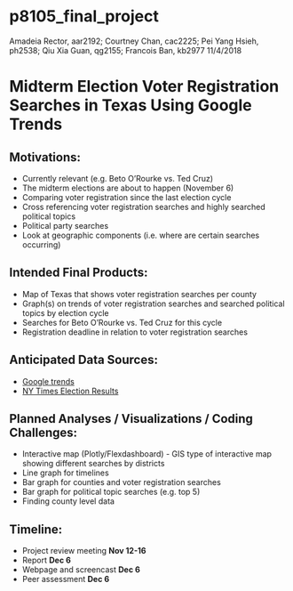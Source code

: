 p8105\_final\_project
================
Amadeia Rector, aar2192; Courtney Chan, cac2225; Pei Yang Hsieh, ph2538;
Qiu Xia Guan, qg2155; Francois Ban, kb2977
11/4/2018

# Midterm Election Voter Registration Searches in Texas Using Google Trends

## Motivations:

  - Currently relevant (e.g. Beto O’Rourke vs. Ted Cruz)
  - The midterm elections are about to happen (November 6)
  - Comparing voter registration since the last election cycle
  - Cross referencing voter registration searches and highly searched
    political topics
  - Political party searches
  - Look at geographic components (i.e. where are certain searches
    occurring)

## Intended Final Products:

  - Map of Texas that shows voter registration searches per county
  - Graph(s) on trends of voter registration searches and searched
    political topics by election cycle
  - Searches for Beto O’Rourke vs. Ted Cruz for this cycle
  - Registration deadline in relation to voter registration searches

## Anticipated Data Sources:

  - [Google trends](http://googletrends.github.io/data/)
  - [NY Times Election
    Results](https://www.nytimes.com/elections/results/texas-senate)

## Planned Analyses / Visualizations / Coding Challenges:

  - Interactive map (Plotly/Flexdashboard) - GIS type of interactive map
    showing different searches by districts
  - Line graph for timelines
  - Bar graph for counties and voter registration searches
  - Bar graph for political topic searches (e.g. top 5)
  - Finding county level data

## Timeline:

  - Project review meeting **Nov 12-16**
  - Report **Dec 6**
  - Webpage and screencast **Dec 6**
  - Peer assessment **Dec 6**
